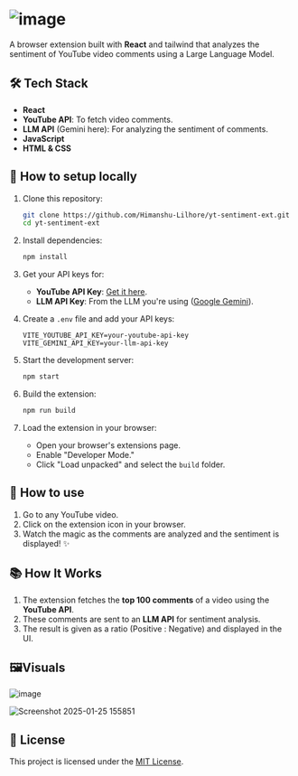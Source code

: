 # ![image](https://github.com/user-attachments/assets/832c715c-69a3-4093-a230-ed55cf2a8858) 

A browser extension built with **React** and tailwind that analyzes the sentiment of YouTube video comments using a Large Language Model.


## 🛠️ Tech Stack
- **React**
- **YouTube API**: To fetch video comments.
- **LLM API** (Gemini here): For analyzing the sentiment of comments.
- **JavaScript**
- **HTML & CSS**


## 🚀 How to setup locally
1. Clone this repository:
   ```bash
   git clone https://github.com/Himanshu-Lilhore/yt-sentiment-ext.git
   cd yt-sentiment-ext
   ```

2. Install dependencies:
   ```bash
   npm install
   ```

3. Get your API keys for:
   - **YouTube API Key**: [Get it here](https://console.cloud.google.com/apis).
   - **LLM API Key**: From the LLM you're using ([Google Gemini](https://aistudio.google.com/apikey)).

4. Create a `.env` file and add your API keys:
   ```
   VITE_YOUTUBE_API_KEY=your-youtube-api-key
   VITE_GEMINI_API_KEY=your-llm-api-key
   ```

5. Start the development server:
   ```bash
   npm start
   ```

6. Build the extension:
   ```bash
   npm run build
   ```

7. Load the extension in your browser:
   - Open your browser's extensions page.
   - Enable "Developer Mode."
   - Click "Load unpacked" and select the `build` folder.


## 🧪 How to use
1. Go to any YouTube video.
2. Click on the extension icon in your browser.
3. Watch the magic as the comments are analyzed and the sentiment is displayed! ✨


## 📚 How It Works
1. The extension fetches the **top 100 comments** of a video using the **YouTube API**.
2. These comments are sent to an **LLM API** for sentiment analysis.
3. The result is given as a ratio (Positive : Negative) and displayed in the UI.


## 🖼️Visuals
![image](https://github.com/user-attachments/assets/18f37bac-3f38-437e-8620-467ab5d7e862)


![Screenshot 2025-01-25 155851](https://github.com/user-attachments/assets/cb1dd585-2260-42ae-8c2f-21b8608b4e26)


## 📃 License
This project is licensed under the [MIT License](LICENSE).
